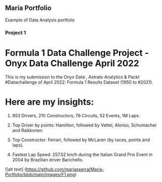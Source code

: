## Maria Portfolio
Example of Data Analysis portfolio

### Project 1

# Formula 1 Data Challenge Project - Onyx Data Challenge April 2022 
This is my submission to the Onyx Data , Astrato Analytics & Packt #Datachallenge of April 2022: Formula 1 Results Dataset (1950 to #2021). 

# Here are my insights:
1. 853 Drivers,  210 Constructors, 76 Circuits, 52 Events, 1M Laps.

2. Top Driver by points: Hamilton, followed by Vettel, Alonso, Schumacher and Raikkonen.

3. Top Constructor: Ferrari, followed by McLaren (by races, points and laps).

4. Fastest Lap Speed: 257.52 km/h during the Italian Grand Prix Event in 2004 by Brazilian driver Barichello.

![alt text] (https://github.com/mariasserra/Maria-Portfolio/blob/main/images/F1.png)




